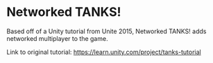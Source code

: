 # Networked TANKS!

Based off of a Unity tutorial from Unite 2015, Networked TANKS! adds networked multiplayer to the game.

Link to original tutorial: https://learn.unity.com/project/tanks-tutorial
